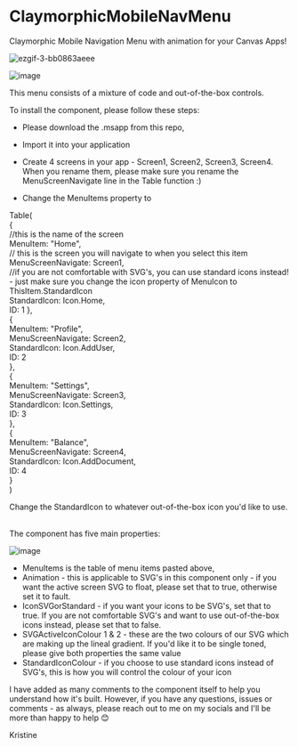 # ClaymorphicMobileNavMenu
Claymorphic Mobile Navigation Menu with animation for your Canvas Apps!

![ezgif-3-bb0863aeee](https://user-images.githubusercontent.com/86930618/181358227-a26a8700-b3b0-420f-94cb-0950870a2a4a.gif)



![image](https://user-images.githubusercontent.com/86930618/190909742-d0f29674-1906-4075-a2e6-7c4c1dc760b5.png)


This menu consists of a mixture of code and out-of-the-box controls.

To install the component, please follow these steps:

- Please download the .msapp from this repo,

- Import it into your application 

- Create 4 screens in your app - Screen1, Screen2, Screen3, Screen4. When you rename them, please make sure you rename the MenuScreenNavigate line in the Table function :)

- Change the MenuItems property to

Table(
   <br> {
     <br>   //this is the name of the screen
     <br>   MenuItem: "Home",
    <br>    // this is the screen you will navigate to when you select this item
    <br>    MenuScreenNavigate: Screen1,
    <br>    //if you are not comfortable with SVG's, you can use standard icons instead!  - just make sure you change the icon property of MenuIcon to              ThisItem.StandardIcon
    <br>    StandardIcon: Icon.Home,
    <br>    ID: 1
    },
   <br> {
    <br>    MenuItem: "Profile",
    <br>    MenuScreenNavigate: Screen2,
    <br>    StandardIcon: Icon.AddUser,
    <br>    ID: 2
   <br> },
  <br>  {
   <br>     MenuItem: "Settings",
   <br>     MenuScreenNavigate: Screen3,
    <br>    StandardIcon: Icon.Settings,
    <br>    ID: 3
   <br> },
   <br> {
    <br>    MenuItem: "Balance",
    <br>    MenuScreenNavigate: Screen4,
     <br>   StandardIcon: Icon.AddDocument,
     <br>   ID: 4
  <br>  }
<br>)

Change the StandardIcon to whatever out-of-the-box icon you'd like to use. 


<br> The component has five main properties:

![image](https://user-images.githubusercontent.com/86930618/181357835-caf09661-1c7a-4f6e-9148-609713c40d92.png)

- MenuItems is the table of menu items pasted above,
- Animation - this is applicable to SVG's in this component only - if you want the active screen SVG to float, please set that to true, otherwise set it to fault.
- IconSVGorStandard - if you want your icons to be SVG's, set that to true. If you are not comfortable SVG's and want to use out-of-the-box icons instead, please set that to false.
- SVGActiveIconColour 1 & 2 - these are the two colours of our SVG which are making up the lineal gradient. If you'd like it to be single toned, please give both properties the same value
- StandardIconColour - if you choose to use standard icons instead of SVG's, this is how you will control the colour of your icon

I have added as many comments to the component itself to help you understand how it's built. However, if you have any questions, issues or comments - as always, please reach out to me on my socials and I'll be more than happy to help 😊

Kristine
